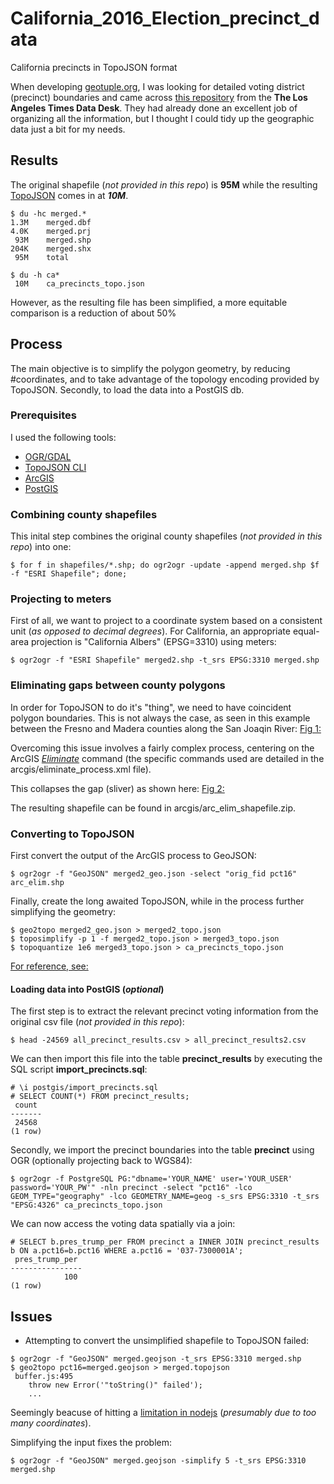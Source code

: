 # California_2016_Election_precinct_data
California precincts in TopoJSON format

When developing [geotuple.org](http://rhansson.github.io/geotuple/), I was looking for detailed voting district (precinct) boundaries and came across [this repository](https://github.com/datadesk/california-2016-election-precinct-maps) from the __The Los Angeles Times Data Desk__. They had already done an excellent job of organizing all the information, but I thought I could tidy up the geographic data just a bit for my needs.

## Results
The original shapefile (*not provided in this repo*) is __95M__ while the resulting [TopoJSON](https://github.com/topojson) comes in at __*10M*__.
```
$ du -hc merged.*
1.3M	merged.dbf
4.0K	merged.prj
 93M	merged.shp
204K	merged.shx
 95M	total

$ du -h ca*
 10M	ca_precincts_topo.json
```
However, as the resulting file has been simplified, a more equitable comparison is a reduction of about 50%

## Process
The main objective is to simplify the polygon geometry, by reducing #coordinates, and to take advantage of the topology encoding provided by TopoJSON. Secondly, to load the data into a PostGIS db.

### Prerequisites
I used the following tools:
+ [OGR/GDAL](http://www.gdal.org/ogr2ogr.html)
+ [TopoJSON CLI](https://github.com/topojson/topojson/blob/master/README.md#api-reference)
+ [ArcGIS](http://desktop.arcgis.com/en/)
+ [PostGIS](http://postgis.net/)

### Combining county shapefiles
This inital step combines the original county shapefiles (*not provided in this repo*) into one:
```
$ for f in shapefiles/*.shp; do ogr2ogr -update -append merged.shp $f -f "ESRI Shapefile"; done;
```

### Projecting to meters
First of all, we want to project to a coordinate system based on a consistent unit (*as opposed to decimal degrees*). For California, an appropriate equal-area projection is "California Albers" (EPSG=3310) using meters:
```
$ ogr2ogr -f "ESRI Shapefile" merged2.shp -t_srs EPSG:3310 merged.shp
```

### Eliminating gaps between county polygons
In order for TopoJSON to do it's "thing", we need to have coincident polygon boundaries. This is not always the case, as seen in this example between the Fresno and Madera counties along the San Joaqin River:
[Fig 1:](https://github.com/rhansson/California_2016_Election_precinct_data/blob/master/images/sanj_sliver1.png)

Overcoming this issue involves a fairly complex process, centering on the ArcGIS [_Eliminate_](http://desktop.arcgis.com/en/arcmap/10.3/tools/coverage-toolbox/eliminate.htm) command (the specific commands used are detailed in the arcgis/eliminate_process.xml file).

This collapses the gap (sliver) as shown here:
[Fig 2:](https://github.com/rhansson/California_2016_Election_precinct_data/blob/master/images/sanj_sliver2.png)

The resulting shapefile can be found in arcgis/arc_elim_shapefile.zip.

### Converting to TopoJSON
First convert the output of the ArcGIS process to GeoJSON:
```
$ ogr2ogr -f "GeoJSON" merged2_geo.json -select "orig_fid pct16" arc_elim.shp
```
Finally, create the long awaited TopoJSON, while in the process further simplifying the geometry:
```
$ geo2topo merged2_geo.json > merged2_topo.json
$ toposimplify -p 1 -f merged2_topo.json > merged3_topo.json
$ topoquantize 1e6 merged3_topo.json > ca_precincts_topo.json
```
[For reference, see:](https://medium.com/@mbostock/command-line-cartography-part-3-1158e4c55a1e#.8dsdx4c1n)

#### Loading data into PostGIS (*optional*)
The first step is to extract the relevant precinct voting information from the original csv file (*not provided in this repo*): 
```
$ head -24569 all_precinct_results.csv > all_precinct_results2.csv
```
We can then import this file into the table __precinct_results__ by executing the SQL script __import_precincts.sql__:
```
# \i postgis/import_precincts.sql
# SELECT COUNT(*) FROM precinct_results;
 count 
-------
 24568
(1 row)
```
Secondly, we import the precinct boundaries into the table __precinct__ using OGR (optionally projecting back to WGS84):
```
$ ogr2ogr -f PostgreSQL PG:"dbname='YOUR_NAME' user='YOUR_USER' password='YOUR_PW'" -nln precinct -select "pct16" -lco GEOM_TYPE="geography" -lco GEOMETRY_NAME=geog -s_srs EPSG:3310 -t_srs "EPSG:4326" ca_precincts_topo.json
```
We can now access the voting data spatially via a join:
```
# SELECT b.pres_trump_per FROM precinct a INNER JOIN precinct_results b ON a.pct16=b.pct16 WHERE a.pct16 = '037-7300001A';
 pres_trump_per 
----------------
            100
(1 row)
```

## Issues
* Attempting to convert the unsimplified shapefile to TopoJSON failed:
```
$ ogr2ogr -f "GeoJSON" merged.geojson -t_srs EPSG:3310 merged.shp
$ geo2topo pct16=merged.geojson > merged.topojson
 buffer.js:495
    throw new Error('"toString()" failed');
    ...
```
Seemingly beacuse of hitting a [limitation in nodejs](https://github.com/nodejs/node/issues/3175) (*presumably due to too many coordinates*).

Simplifying the input fixes the problem:
```
$ ogr2ogr -f "GeoJSON" merged.geojson -simplify 5 -t_srs EPSG:3310 merged.shp
```
